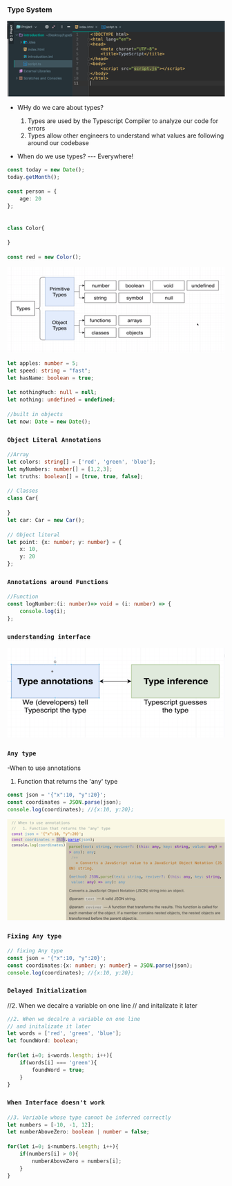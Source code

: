 ### Type System

![](img/1.png)

- WHy do we care about types?
  1. Types are used by the Typescript Compiler to analyze our code for errors
  2. Types allow other engineers to understand what values are following around our codebase

- When do we use types? --- Everywhere!

```ts
const today = new Date();
today.getMonth();

const person = {
    age: 20
};


class Color{

}

const red = new Color();
```
![](img/16.png)


```ts
let apples: number = 5;
let speed: string = "fast";
let hasName: boolean = true;

let nothingMuch: null = null;
let nothing: undefined = undefined;

//built in objects
let now: Date = new Date();
```

### `Object Literal Annotations`
```ts
//Array
let colors: string[] = ['red', 'green', 'blue'];
let myNumbers: number[] = [1,2,3];
let truths: boolean[] = [true, true, false];

// Classes
class Car{

}
let car: Car = new Car();

// Object literal
let point: {x: number; y: number} = {
    x: 10,
    y: 20
};

```


### `Annotations around Functions`
```ts
//Function
const logNumber:(i: number)=> void = (i: number) => {
    console.log(i);
};
```


### `understanding interface`
![](img/17.png)


### `Any type`

-When to use annotations
  1. Function that returns the 'any' type
```ts
const json = '{"x":10, "y":20}';
const coordinates = JSON.parse(json);
console.log(coordinates); //{x:10, y:20};
```
![](img/18.png)

### `Fixing Any type`

```ts
// fixing Any type
const json = '{"x":10, "y":20}';
const coordinates:{x: number; y: number} = JSON.parse(json);
console.log(coordinates); //{x:10, y:20};
```



### `Delayed Initialization`
//2. When we decalre a variable on one line 
// and initalizate it later
```ts
//2. When we decalre a variable on one line 
// and initalizate it later
let words = ['red', 'green', 'blue'];
let foundWord: boolean;

for(let i=0; i<words.length; i++){
    if(words[i] === 'green'){
        foundWord = true;
    }
}
```





### `When Interface doesn't work`
```ts
//3. Variable whose type cannot be inferred correctly
let numbers = [-10, -1, 12];
let numberAboveZero: boolean | number = false;

for(let i=0; i<numbers.length; i++){
    if(numbers[i] > 0){
        numberAboveZero = numbers[i];
    }
}
```







